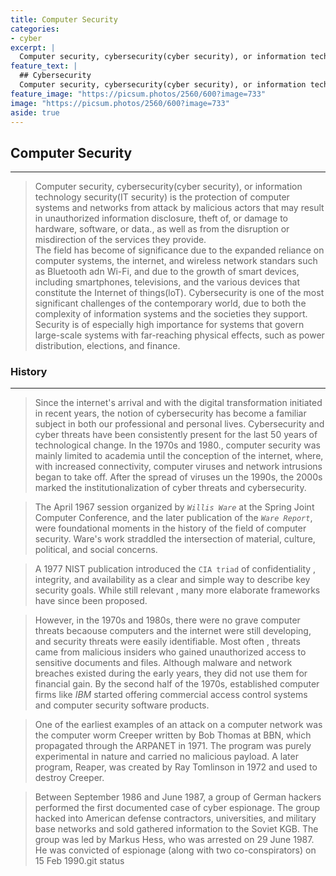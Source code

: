 ```yaml
---
title: Computer Security
categories:
- cyber
excerpt: |
  Computer security, cybersecurity(cyber security), or information technology security(IT security) is the protection of computer systems and networks from attack by malicious actors that may result in unauthorized information disclosure, theft of, or damage to hardware, software, or data.
feature_text: |  
  ## Cybersecurity
  Computer security, cybersecurity(cyber security), or information technology security(ITsecurity) is the protection of computer system and networks from attack by malicious actors that may result in unauthorized information disclosure, theft of, or damage to hardware, software, or data.
feature_image: "https://picsum.photos/2560/600?image=733"
image: "https://picsum.photos/2560/600?image=733"
aside: true
---
```


## Computer Security
---
>Computer security, cybersecurity(cyber security), or information technology security(IT security) is the protection of computer systems and networks from attack by malicious actors that may result in unauthorized information disclosure, theft of, or damage to hardware, software, or data., as well as from the disruption or misdirection of the services they provide.  
> The field has become of significance due to the expanded reliance on computer systems, the internet, and wireless network standars such as Bluetooth adn Wi-Fi, and due to the growth of smart devices, including smartphones, televisions, and the various devices that constitute the Internet of things(loT). Cybersecurity is one of the most significant challenges of the contemporary world,  due to both the complexity of information systems and the societies they support. Security is of especially high importance for systems that govern large-scale systems with far-reaching physical effects, such as power distribution, elections, and finance.

### History
---
> Since the internet's arrival and with the digital transformation initiated in recent years, the notion of cybersecurity has become a familiar subject in both our professional and personal lives. Cybersecurity and cyber threats have been consistently present for the last 50 years of technological change. In the 1970s and 1980., computer security was mainly limited to academia until the conception of the internet, where, with increased connectivity, computer viruses and network intrusions began to take off. After the spread of viruses un the 1990s, the 2000s marked the institutionalization of cyber threats and cybersecurity.  

> The April 1967 session organized by *`Willis Ware`* at the Spring Joint Computer Conference, and the later publication of the *`Ware Report`*, were foundational moments in the history of the field of computer security. Ware's work straddled the intersection of material, culture, political, and social concerns.

> A 1977 NIST publication introduced the `CIA triad` of confidentiality , integrity, and availability as a clear and simple way to describe key security goals. While still relevant , many more elaborate frameworks have since been proposed.

> However, in the 1970s and 1980s, there were no grave computer threats becaouse computers and the internet were still developing, and security threats were easily identifiable. Most  often , threats came from malicious insiders who gained unauthorized access to sensitive documents and files. Although malware and network breaches existed during the early years, they did not use them for financial gain. By the second half of the 1970s, established computer firms like *IBM* started offering commercial access control systems and computer security software products.

> One of the earliest examples of an attack on a computer network was the computer worm Creeper written by Bob Thomas at BBN, which propagated through the ARPANET in 1971. The program was purely experimental in nature and carried no malicious payload. A later program, Reaper, was created by Ray Tomlinson in 1972 and used to destroy Creeper.

> Between September 1986 and June 1987, a group of German hackers performed the first documented case of cyber espionage. The group hacked into American defense contractors, universities, and military base networks and sold gathered information to the Soviet KGB. The group was led by Markus Hess, who was arrested on 29 June 1987. He was convicted of espionage (along with two co-conspirators) on 15 Feb 1990.git status
>
> 